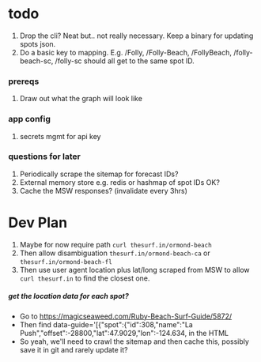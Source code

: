 # todo

1. Drop the cli? Neat but.. not really necessary. Keep a binary for updating
   spots json.
2. Do a basic key to mapping. E.g. /Folly, /Folly-Beach, /FollyBeach,
   /folly-beach-sc, /folly-sc should all get to the same spot ID.

### prereqs
1. Draw out what the graph will look like

### app config
1. secrets mgmt for api key

### questions for later
1. Periodically scrape the sitemap for forecast IDs?
2. External memory store e.g. redis or hashmap of spot IDs OK?
1. Cache the MSW responses? (invalidate every 3hrs)

# Dev Plan
1. Maybe for now require path `curl thesurf.in/ormond-beach`
1. Then allow disambiguation `thesurf.in/ormond-beach-ca` or `thesurf.in/ormond-beach-fl`
1. Then use user agent location plus lat/long scraped from MSW to allow `curl
   thesurf.in` to find the closest one.


##### get the location data for each spot?
- Go to https://magicseaweed.com/Ruby-Beach-Surf-Guide/5872/
- Then find
      data-guide='[{"spot":{"id":308,"name":"La Push","offset":-28800,"lat":47.9029,"lon":-124.634,
  in the HTML
- So yeah, we'll need to crawl the sitemap and then cache this, possibly save it in git and
  rarely update it?
